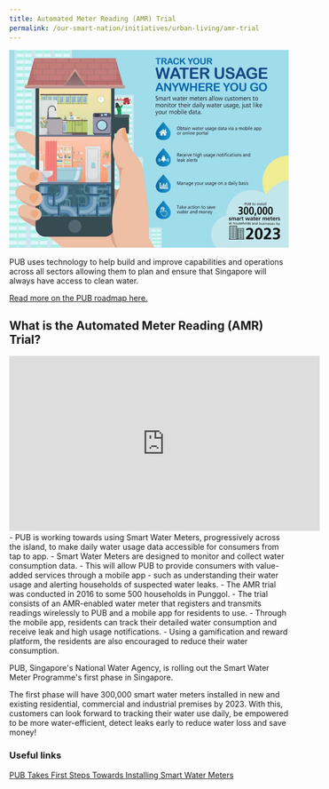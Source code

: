```yaml
---
title: Automated Meter Reading (AMR) Trial
permalink: /our-smart-nation/initiatives/urban-living/amr-trial
---
```


![Smart Water Meters infographics](/images/our-smart-nation/smart-water-meters.jpeg)

PUB uses technology to help build and improve capabilities and operations across all sectors allowing them to plan and ensure that Singapore will always have access to clean water.

<a href="https://www.pub.gov.sg/news/pressreleases/transformingpubintothesmartutilityofthefuture" target="_blank">Read more on the PUB roadmap here.</a>

## What is the Automated Meter Reading (AMR) Trial?

<iframe width="560" height="315" src="https://www.youtube.com/embed/Jfy-T0uggCg" frameborder="0" allow="accelerometer; autoplay; clipboard-write; encrypted-media; gyroscope; picture-in-picture" allowfullscreen></iframe>
<br>
-  PUB is working towards using Smart Water Meters, progressively across the island, to make daily water usage data accessible for consumers from tap to app.
- Smart Water Meters are designed to monitor and collect water consumption data. 
  - This will allow PUB to provide consumers with value-added services through a mobile app - such as understanding their water usage and alerting households of suspected water leaks.
- The AMR trial was conducted in 2016 to some 500 households in Punggol.
  - The trial consists of an AMR-enabled water meter that registers and transmits readings wirelessly to PUB and a mobile app for residents to use.
  - Through the mobile app, residents can track their detailed water consumption and receive leak and high usage notifications.
  - Using a gamification and reward platform, the residents are also encouraged to reduce their water consumption.

PUB, Singapore's National Water Agency, is rolling out the Smart Water Meter Programme's first phase in Singapore. 

The first phase will have 300,000 smart water meters installed in new and existing residential, commercial and industrial premises by 2023. With this, customers can look forward to tracking their water use daily, be empowered to be more water-efficient, detect leaks early to reduce water loss and save money! 

### Useful links
<a href="https://www.pub.gov.sg/news/pressreleases/PUBTakesFirstStepsTowardsInstallingSmartWaterMeters" target="blank">PUB Takes First Steps Towards Installing Smart Water Meters</a>
